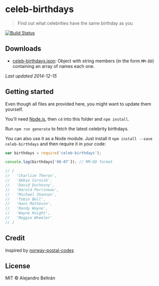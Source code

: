 # celeb-birthdays

> Find out what celebrities have the same birthday as you

[![Build Status](https://travis-ci.org/alebelcor/celeb-birthdays.svg?branch=master)](https://travis-ci.org/alebelcor/celeb-birthdays)

## Downloads

- [celeb-birthdays.json](https://raw.githubusercontent.com/alebelcor/celeb-birthdays/master/output/celeb-birthdays.json):
  Object with string members (in the form `MM-DD`) containing an array of names each one.

*Last updated 2014-12-15*

## Getting started

Even though all files are provided here, you might want to update them yourself.

You'll need [Node.js](https://nodejs.org), then `cd` into this folder and `npm install`.

Run `npm run generate` to fetch the latest celebrity birthdays.

You can also use it as a Node module. Just install it `npm install --save celeb-birthdays` and then
require it in your code:

```javascript
var birthdays = require('celeb-birthdays');

console.log(birthdays['08-07']); // MM-DD format

// [
//   'Charlize Theron',
//   'Abbie Cornish',
//   'David Duchovny',
//   'Harold Perrineau',
//   'Michael Shannon',
//   'Tobin Bell',
//   'Hans Matheson',
//   'Randy Wayne',
//   'Wayne Knight',
//   'Maggie Wheeler'
// ]
```

## Credit

Inspired by [norway-postal-codes](https://github.com/sindresorhus/norway-postal-codes)

## License

MIT © Alejandro Beltrán
